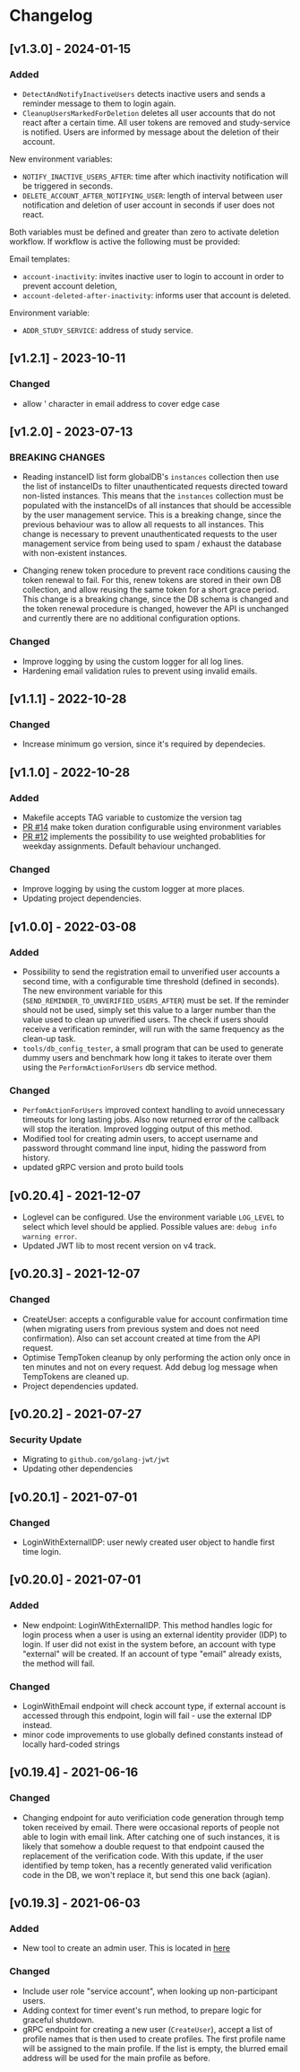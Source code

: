# Changelog

## [v1.3.0] - 2024-01-15

### Added

- `DetectAndNotifyInactiveUsers` detects inactive users and sends a reminder message to them to login again.
- `CleanupUsersMarkedForDeletion` deletes all user accounts that do not react after a certain time. All user tokens are removed and study-service is notified. Users are informed by message about the deletion of their account.

New environment variables:

- `NOTIFY_INACTIVE_USERS_AFTER`: time after which inactivity notification will be triggered in seconds.
- `DELETE_ACCOUNT_AFTER_NOTIFYING_USER`: length of interval between user notification and deletion of user account in seconds if user does not react.

Both variables must be defined and greater than zero to activate deletion workflow. If workflow is active the following must be provided:

Email templates:

- `account-inactivity`: invites inactive user to login to account in order to prevent account deletion,
- `account-deleted-after-inactivity`: informs user that account is deleted.

Environment variable:

- `ADDR_STUDY_SERVICE`: address of study service.

## [v1.2.1] - 2023-10-11

### Changed

- allow ' character in email address to cover edge case

## [v1.2.0] - 2023-07-13

### BREAKING CHANGES

- Reading instanceID list form globalDB's `instances` collection then use the list of instanceIDs to filter unauthenticated requests directed toward non-listed instances. This means that the `instances` collection must be populated with the instanceIDs of all instances that should be accessible by the user management service. This is a breaking change, since the previous behaviour was to allow all requests to all instances. This change is necessary to prevent unauthenticated requests to the user management service from being used to spam / exhaust the database with non-existent instances.

- Changing renew token procedure to prevent race conditions causing the token renewal to fail. For this, renew tokens are stored in their own DB collection, and allow reusing the same token for a short grace period. This change is a breaking change, since the DB schema is changed and the token renewal procedure is changed, however the API is unchanged and currently there are no additional configuration options.

### Changed

- Improve logging by using the custom logger for all log lines.
- Hardening email validation rules to prevent using invalid emails.

## [v1.1.1] - 2022-10-28

### Changed

- Increase minimum go version, since it's required by dependecies.

## [v1.1.0] - 2022-10-28

### Added

- Makefile accepts TAG variable to customize the version tag
- [PR #14](https://github.com/influenzanet/user-management-service/pull/14) make token duration configurable using environment variables
- [PR #12](https://github.com/influenzanet/user-management-service/pull/12) implements the possibility to use weighted probablities for weekday assignments. Default behaviour unchanged.

### Changed

- Improve logging by using the custom logger at more places.
- Updating project dependencies.

## [v1.0.0] - 2022-03-08

### Added

- Possibility to send the registration email to unverified user accounts a second time, with a configurable time threshold (defined in seconds). The new environment variable for this (`SEND_REMINDER_TO_UNVERIFIED_USERS_AFTER`) must be set. If the reminder should not be used, simply set this value to a larger number than the value used to clean up unverified users. The check if users should receive a verification reminder, will run with the same frequency as the clean-up task.
- `tools/db_config_tester`, a small program that can be used to generate dummy users and benchmark how long it takes to iterate over them using the `PerformActionForUsers` db service method.

### Changed

- `PerfomActionForUsers` improved context handling to avoid unnecessary timeouts for long lasting jobs. Also now returned error of the callback will stop the iteration. Improved logging output of this method.
- Modified tool for creating admin users, to accept username and password throught command line input, hiding the password from history.
- updated gRPC version and proto build tools

## [v0.20.4] - 2021-12-07

- Loglevel can be configured. Use the environment variable `LOG_LEVEL` to select which level should be applied. Possible values are: `debug info warning error`.
- Updated JWT lib to most recent version on v4 track.

## [v0.20.3] - 2021-12-07

### Changed

- CreateUser: accepts a configurable value for account confirmation time (when migrating users from previous system and does not need confirmation). Also can set account created at time from the API request.
- Optimise TempToken cleanup by only performing the action only once in ten minutes and not on every request. Add debug log message when TempTokens are cleaned up.
- Project dependencies updated.

## [v0.20.2] - 2021-07-27

### Security Update

- Migrating to `github.com/golang-jwt/jwt`
- Updating other dependencies

## [v0.20.1] - 2021-07-01

### Changed

- LoginWithExternalIDP: user newly created user object to handle first time login.

## [v0.20.0] - 2021-07-01

### Added

- New endpoint: LoginWithExternalIDP. This method handles logic for login process when a user is using an external identity provider (IDP) to login. If user did not exist in the system before, an account with type "external" will be created. If an account of type "email" already exists, the method will fail.

### Changed

- LoginWithEmail endpoint will check account type, if external account is accessed through this endpoint, login will fail - use the external IDP instead.
- minor code improvements to use globally defined constants instead of locally hard-coded strings

## [v0.19.4] - 2021-06-16

### Changed

- Changing endpoint for auto verificiation code generation through temp token received by email. There were occasional reports of people not able to login with email link. After catching one of such instances, it is likely that somehow a double request to that endpoint caused the replacement of the verification code. With this update, if the user identified by temp token, has a recently generated valid verification code in the DB, we won't replace it, but send this one back (agian).

## [v0.19.3] - 2021-06-03

### Added

- New tool to create an admin user. This is located in [here](tools/create-admin-user)

### Changed

- Include user role "service account", when looking up non-participant users.
- Adding context for timer event's run method, to prepare logic for graceful shutdown.
- gRPC endpoint for creating a new user (`CreateUser`), accept a list of profile names that is then used to create profiles. The first profile name will be assigned to the main profile. If the list is empty, the blurred email address will be used for the main profile as before.
